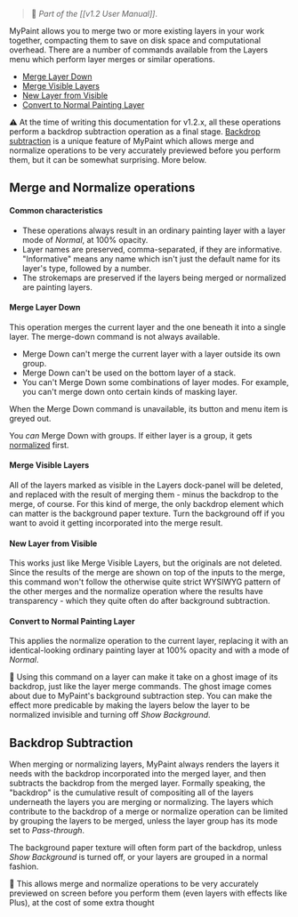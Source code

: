 > :book: _Part of the [[v1.2 User Manual]]_.  

MyPaint allows you to merge two or more existing layers in your work together, compacting them to save on disk space and computational overhead. There are a number of commands available from the Layers menu which perform layer merges or similar operations.

* [Merge Layer Down](#merge-layer-down)
* [Merge Visible Layers](#merge-visible-layers)
* [New Layer from Visible](#new-layer-from-visible)
* [Convert to Normal Painting Layer](#convert-to-normal-painting-layer)

:warning: At the time of writing this documentation for v1.2.x, all these operations perform a backdrop subtraction operation as a final stage. [Backdrop subtraction](#backdrop-subtraction) is a unique feature of MyPaint which allows merge and normalize operations to be very accurately previewed before you perform them, but it can be somewhat surprising. More below.

## Merge and Normalize operations

#### Common characteristics

* These operations always result in an ordinary painting layer with a layer mode of _Normal_, at 100% opacity.
* Layer names are preserved, comma-separated, if they are informative. "Informative" means any name which isn't just the default name for its layer's type, followed by a number.
* The strokemaps are preserved if the layers being merged or normalized are painting layers.

#### Merge Layer Down

This operation merges the current layer and the one beneath it into a single layer.
The merge-down command is not always available.

* Merge Down can't merge the current layer with a layer outside its own group.
* Merge Down can't be used on the bottom layer of a stack.
* You can't Merge Down some combinations of layer modes.
For example, you can't merge down onto certain kinds of masking layer.

When the Merge Down command is unavailable,
its button and menu item is greyed out.

You _can_ Merge Down with groups.
If either layer is a group, it gets [normalized](#convert-to-normal-painting-layer) first.

#### Merge Visible Layers

All of the layers marked as visible in the Layers dock-panel will be deleted, and replaced with the result of merging them - minus the backdrop to the merge, of course. For this kind of merge, the only backdrop element which can matter is the background paper texture. Turn the background off if you want to avoid it getting incorporated into the merge result.

#### New Layer from Visible

This works just like Merge Visible Layers, but the originals are not deleted. Since the results of the merge are shown on top of the inputs to the merge, this command won't follow the otherwise quite strict WYSIWYG pattern of the other merges and the normalize operation where the results have transparency - which they quite often do after background subtraction.

#### Convert to Normal Painting Layer

This applies the normalize operation to the current layer, replacing it with an identical-looking ordinary painting layer at 100% opacity and with a mode of _Normal_.

:ghost: Using this command on a layer can make it take on a ghost image of its backdrop, just like the layer merge commands. The ghost image comes about due to MyPaint's background subtraction step. You can make the effect more predicable by making the layers below the layer to be normalized invisible and turning off _Show Background_.

## Backdrop Subtraction

When merging or normalizing layers, MyPaint always renders the layers it needs with the backdrop incorporated into the merged layer, and then subtracts the backdrop from the merged layer. Formally speaking, the "backdrop" is the cumulative result of compositing all of the layers underneath the layers you are merging or normalizing. The layers which contribute to the backdrop of a merge or normalize operation can be limited by grouping the layers to be merged, unless the layer group has its mode set to _Pass-through_.

The background paper texture will often form part of the backdrop, unless _Show Background_ is turned off, or your layers are grouped in a normal fashion.

:gift: This allows merge and normalize operations to be very accurately previewed on screen before you perform them (even layers with effects like Plus), at the cost of some extra thought


